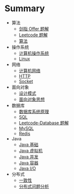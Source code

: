 # Summary

* 算法
  * [剑指 Offer 题解](/notes/剑指%20offer%20题解.md) 
  * [Leetcode 题解](/notes/Leetcode%20题解.md)
  * [算法](/notes/算法.md)
* 操作系统
  * [计算机操作系统](/notes/计算机操作系统.md)
  * [Linux](/notes/Linux.md)
* 网络
  * [计算机网络](/notes/计算机网络.md)
  * [HTTP](/notes/HTTP.md)
  * [Socket](/notes/Socket.md)
* 面向对象
  * [设计模式](/notes/设计模式.md)
  * [面向对象思想](/notes/面向对象思想.md)
* 数据库
  * [数据库系统原理](/notes/数据库系统原理.md)
  * [SQL](/notes/SQL.md)
  * [Leetcode-Database 题解](/notes/Leetcode-Database%20题解.md)
  * [MySQL](/notes/MySQL.md)
  * [Redis](/notes/Redis.md)
* Java
  * [Java 基础](/notes/Java%20基础.md)
  * [Java 虚拟机](/notes/Java%20虚拟机.md)
  * [Java 并发](/notes/Java%20并发.md)
  * [Java 容器](/notes/Java%20容器.md)
  * [Java I/O](/notes/Java%20IO.md)
* 分布式
  * [一致性](/notes/一致性.md)
  * [分布式问题分析](/notes/分布式问题分析.md)





